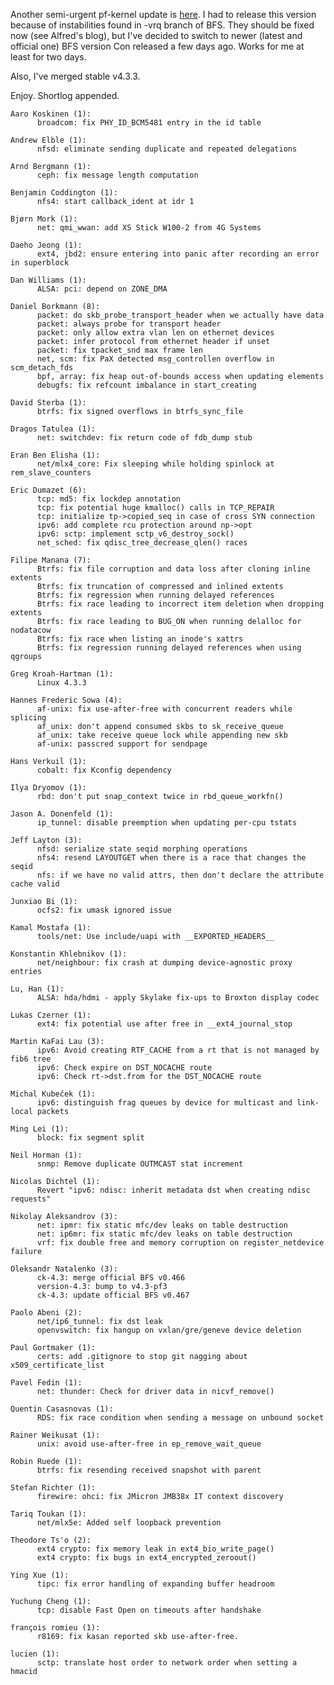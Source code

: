 Another semi-urgent pf-kernel update is
[here](https://pf.natalenko.name/sources/4.3/patch-4.3-pf3.xz). I had to
release this version because of instabilities found in -vrq branch of BFS.
They should be fixed now (see Alfred's blog), but I've decided to switch to
newer (latest and official one) BFS version Con released a few days ago. Works
for me at least for two days.  
  
Also, I've merged stable v4.3.3.  
  
Enjoy. Shortlog appended.  
  

    
    
    Aaro Koskinen (1):  
          broadcom: fix PHY_ID_BCM5481 entry in the id table  
      
    Andrew Elble (1):  
          nfsd: eliminate sending duplicate and repeated delegations  
      
    Arnd Bergmann (1):  
          ceph: fix message length computation  
      
    Benjamin Coddington (1):  
          nfs4: start callback_ident at idr 1  
      
    Bjørn Mork (1):  
          net: qmi_wwan: add XS Stick W100-2 from 4G Systems  
      
    Daeho Jeong (1):  
          ext4, jbd2: ensure entering into panic after recording an error in superblock  
      
    Dan Williams (1):  
          ALSA: pci: depend on ZONE_DMA  
      
    Daniel Borkmann (8):  
          packet: do skb_probe_transport_header when we actually have data  
          packet: always probe for transport header  
          packet: only allow extra vlan len on ethernet devices  
          packet: infer protocol from ethernet header if unset  
          packet: fix tpacket_snd max frame len  
          net, scm: fix PaX detected msg_controllen overflow in scm_detach_fds  
          bpf, array: fix heap out-of-bounds access when updating elements  
          debugfs: fix refcount imbalance in start_creating  
      
    David Sterba (1):  
          btrfs: fix signed overflows in btrfs_sync_file  
      
    Dragos Tatulea (1):  
          net: switchdev: fix return code of fdb_dump stub  
      
    Eran Ben Elisha (1):  
          net/mlx4_core: Fix sleeping while holding spinlock at rem_slave_counters  
      
    Eric Dumazet (6):  
          tcp: md5: fix lockdep annotation  
          tcp: fix potential huge kmalloc() calls in TCP_REPAIR  
          tcp: initialize tp->copied_seq in case of cross SYN connection  
          ipv6: add complete rcu protection around np->opt  
          ipv6: sctp: implement sctp_v6_destroy_sock()  
          net_sched: fix qdisc_tree_decrease_qlen() races  
      
    Filipe Manana (7):  
          Btrfs: fix file corruption and data loss after cloning inline extents  
          Btrfs: fix truncation of compressed and inlined extents  
          Btrfs: fix regression when running delayed references  
          Btrfs: fix race leading to incorrect item deletion when dropping extents  
          Btrfs: fix race leading to BUG_ON when running delalloc for nodatacow  
          Btrfs: fix race when listing an inode's xattrs  
          Btrfs: fix regression running delayed references when using qgroups  
      
    Greg Kroah-Hartman (1):  
          Linux 4.3.3  
      
    Hannes Frederic Sowa (4):  
          af-unix: fix use-after-free with concurrent readers while splicing  
          af_unix: don't append consumed skbs to sk_receive_queue  
          af_unix: take receive queue lock while appending new skb  
          af-unix: passcred support for sendpage  
      
    Hans Verkuil (1):  
          cobalt: fix Kconfig dependency  
      
    Ilya Dryomov (1):  
          rbd: don't put snap_context twice in rbd_queue_workfn()  
      
    Jason A. Donenfeld (1):  
          ip_tunnel: disable preemption when updating per-cpu tstats  
      
    Jeff Layton (3):  
          nfsd: serialize state seqid morphing operations  
          nfs4: resend LAYOUTGET when there is a race that changes the seqid  
          nfs: if we have no valid attrs, then don't declare the attribute cache valid  
      
    Junxiao Bi (1):  
          ocfs2: fix umask ignored issue  
      
    Kamal Mostafa (1):  
          tools/net: Use include/uapi with __EXPORTED_HEADERS__  
      
    Konstantin Khlebnikov (1):  
          net/neighbour: fix crash at dumping device-agnostic proxy entries  
      
    Lu, Han (1):  
          ALSA: hda/hdmi - apply Skylake fix-ups to Broxton display codec  
      
    Lukas Czerner (1):  
          ext4: fix potential use after free in __ext4_journal_stop  
      
    Martin KaFai Lau (3):  
          ipv6: Avoid creating RTF_CACHE from a rt that is not managed by fib6 tree  
          ipv6: Check expire on DST_NOCACHE route  
          ipv6: Check rt->dst.from for the DST_NOCACHE route  
      
    Michal Kubeček (1):  
          ipv6: distinguish frag queues by device for multicast and link-local packets  
      
    Ming Lei (1):  
          block: fix segment split  
      
    Neil Horman (1):  
          snmp: Remove duplicate OUTMCAST stat increment  
      
    Nicolas Dichtel (1):  
          Revert "ipv6: ndisc: inherit metadata dst when creating ndisc requests"  
      
    Nikolay Aleksandrov (3):  
          net: ipmr: fix static mfc/dev leaks on table destruction  
          net: ip6mr: fix static mfc/dev leaks on table destruction  
          vrf: fix double free and memory corruption on register_netdevice failure  
      
    Oleksandr Natalenko (3):  
          ck-4.3: merge official BFS v0.466  
          version-4.3: bump to v4.3-pf3  
          ck-4.3: update official BFS v0.467  
      
    Paolo Abeni (2):  
          net/ip6_tunnel: fix dst leak  
          openvswitch: fix hangup on vxlan/gre/geneve device deletion  
      
    Paul Gortmaker (1):  
          certs: add .gitignore to stop git nagging about x509_certificate_list  
      
    Pavel Fedin (1):  
          net: thunder: Check for driver data in nicvf_remove()  
      
    Quentin Casasnovas (1):  
          RDS: fix race condition when sending a message on unbound socket  
      
    Rainer Weikusat (1):  
          unix: avoid use-after-free in ep_remove_wait_queue  
      
    Robin Ruede (1):  
          btrfs: fix resending received snapshot with parent  
      
    Stefan Richter (1):  
          firewire: ohci: fix JMicron JMB38x IT context discovery  
      
    Tariq Toukan (1):  
          net/mlx5e: Added self loopback prevention  
      
    Theodore Ts'o (2):  
          ext4 crypto: fix memory leak in ext4_bio_write_page()  
          ext4 crypto: fix bugs in ext4_encrypted_zeroout()  
      
    Ying Xue (1):  
          tipc: fix error handling of expanding buffer headroom  
      
    Yuchung Cheng (1):  
          tcp: disable Fast Open on timeouts after handshake  
      
    françois romieu (1):  
          r8169: fix kasan reported skb use-after-free.  
      
    lucien (1):  
          sctp: translate host order to network order when setting a hmacid

